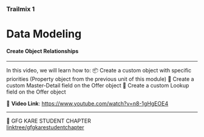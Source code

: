 ### Trailmix 1
# Data Modeling
#### Create Object Relationships
---
 
In this video, we will learn how to: 
📦 Create a custom object with specific priorities (Property object from the previous unit of this module)
🎯 Create a custom Master-Detail field on the Offer object
👀 Create a custom Lookup field on the Offer object

🎥 __Video Link__: https://www.youtube.com/watch?v=n8-1gHgEOE4

---

💚 GFG KARE STUDENT CHAPTER  
[linktree/gfgkarestudentchapter](https://linktr.ee/gfgkarestudentchapter)